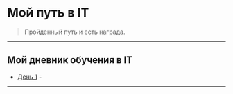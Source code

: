# Мой путь в IT

> Пройденный путь и есть награда.

---

## Мой дневник обучения в IT

- [День 1](/IT/my-path-to-IT/my-IT-learning-diary/day-1.md) - 

---
